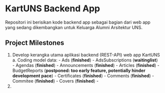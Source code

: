 # KartUNS Backend App

Repositori ini berisikan kode backend app sebagai bagian dari web app yang sedang dikembangkan untuk Keluarga Alumni Arsitektur UNS.

## Project Milestones

1. Develop kerangka utama aplikasi backend (REST-API) web app KartUNS
    a. Coding model data:
        - Ads (**finished**)
        - AdsSubscriptions (__waitinglist__)
        - Agendas (**finished**)
        - Announcements (**finished**)
        - Articles (**finished**)
        - BudgetReports (__postponed: too early feature, potentially hinder development pace__)
        - Certificates (**finished**)
        - Comments (**finished**)
        - Commitee (**finished**)
        - Covers (**finished**)
        - 
2. 
